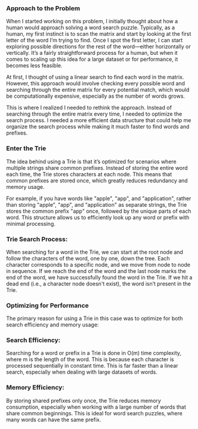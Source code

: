 ### Approach to the Problem

When I started working on this problem, I initially thought about how a human would approach solving a word search puzzle. Typically, as a human, my first instinct is to scan the matrix and start by looking at the first letter of the word I’m trying to find. Once I spot the first letter, I can start exploring possible directions for the rest of the word—either horizontally or vertically. It’s a fairly straightforward process for a human, but when it comes to scaling up this idea for a large dataset or for performance, it becomes less feasible.

At first, I thought of using a linear search to find each word in the matrix. However, this approach would involve checking every possible word and searching through the entire matrix for every potential match, which would be computationally expensive, especially as the number of words grows.

This is where I realized I needed to rethink the approach. Instead of searching through the entire matrix every time, I needed to optimize the search process. I needed a more efficient data structure that could help me organize the search process while making it much faster to find words and prefixes.

### Enter the Trie

The idea behind using a Trie is that it’s optimized for scenarios where multiple strings share common prefixes. Instead of storing the entire word each time, the Trie stores characters at each node. This means that common prefixes are stored once, which greatly reduces redundancy and memory usage.

For example, if you have words like "apple", "app", and "application", rather than storing "apple", "app", and "application" as separate strings, the Trie stores the common prefix "app" once, followed by the unique parts of each word. This structure allows us to efficiently look up any word or prefix with minimal processing.

### Trie Search Process: 

When searching for a word in the Trie, we can start at the root node and follow the characters of the word, one by one, down the tree. Each character corresponds to a specific node, and we move from node to node in sequence. If we reach the end of the 
word and the last node marks the end of the word, we have successfully found the word in the Trie. If we hit a dead end (i.e., a character node doesn't exist), the word isn’t present in the Trie.

### Optimizing for Performance
The primary reason for using a Trie in this case was to optimize for both search efficiency and memory usage:

### Search Efficiency: 
Searching for a word or prefix in a Trie is done in O(m) time complexity, where m is the length of the word. This is because each character is processed sequentially in constant time. This is far faster than a linear search, especially when dealing with large datasets of words.

### Memory Efficiency: 
By storing shared prefixes only once, the Trie reduces memory consumption, especially when working with a large number of words that share common beginnings. This is ideal for word search puzzles, where many words can have the same prefix.
